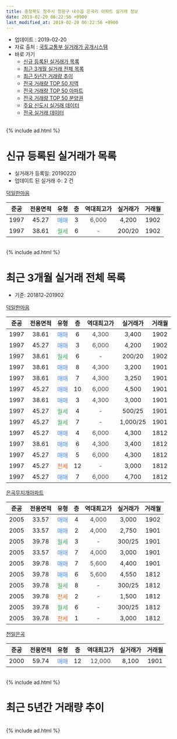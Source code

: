 ```yaml
---
title: 충청북도 청주시 청원구 내수읍 은곡리 아파트 실거래 정보
date: 2019-02-20 06:22:56 +0900
last_modified_at: 2019-02-20 06:22:56 +0900
---
```


* 업데이트 : 2019-02-20
* 자료 출처 : [국토교통부 실거래가 공개시스템](http://rt.molit.go.kr)
* 바로 가기
    * [신규 등록된 실거래가 목록](#신규-등록된-실거래가-목록)
    * [최근 3개월 실거래 전체 목록](#최근-3개월-실거래-전체-목록)
    * [최근 5년간 거래량 추이](#최근-5년간-거래량-추이)
    * [전국 거래량 TOP 50 지역](https://inasie.github.io/apt-trade-info/최근-3개월-전국에서-가장-거래가-많이-발생한-지역)
    * [전국 거래량 TOP 50 아파트](https://inasie.github.io/apt-trade-info/최근-3개월-전국에서-가장-거래가-많이-발생한-아파트)
    * [전국 거래량 TOP 50 분양권](https://inasie.github.io/apt-trade-info/최근-3개월-전국에서-가장-거래가-많이-발생한-분양권)
    * [주요 신도시 실거래 데이터](https://inasie.github.io/apt-trade-info/주요-신도시)
    * [전국 실거래 데이터](https://inasie.github.io/apt-trade-info/전국)
<br>
{% include ad.html %}
<br>

# 신규 등록된 실거래가 목록
* 실거래가 등록일: 20190220
* 업데이트 된 실거래 수: 2 건


[덕일한마음](https://search.naver.com/search.naver?query=%EC%B6%A9%EC%B2%AD%EB%B6%81%EB%8F%84+%EC%B2%AD%EC%A3%BC%EC%8B%9C+%EC%B2%AD%EC%9B%90%EA%B5%AC+%EB%82%B4%EC%88%98%EC%9D%8D+%EC%9D%80%EA%B3%A1%EB%A6%AC+%EB%8D%95%EC%9D%BC%ED%95%9C%EB%A7%88%EC%9D%8C)

|준공|전용면적|유형|층|역대최고가|실거래가|거래월|
|:---:|:---:|:---:|:---:|:---:|:---:|:---:|
|1997|45.27|<span style="color:#4285f3">매매</span>|3|<span style="color:#444444">6,000</span>|4,200|1902|
|1997|38.61|<span style="color:#34a853">월세</span>|6|<span style="color:#444444">-</span>|200/20|1902|


<br>
{% include ad.html %}
<br>

# 최근 3개월 실거래 전체 목록
* 기준: 201812-201902


[덕일한마음](https://search.naver.com/search.naver?query=%EC%B6%A9%EC%B2%AD%EB%B6%81%EB%8F%84+%EC%B2%AD%EC%A3%BC%EC%8B%9C+%EC%B2%AD%EC%9B%90%EA%B5%AC+%EB%82%B4%EC%88%98%EC%9D%8D+%EC%9D%80%EA%B3%A1%EB%A6%AC+%EB%8D%95%EC%9D%BC%ED%95%9C%EB%A7%88%EC%9D%8C)

|준공|전용면적|유형|층|역대최고가|실거래가|거래월|
|:---:|:---:|:---:|:---:|:---:|:---:|:---:|
|1997|38.61|<span style="color:#4285f3">매매</span>|6|<span style="color:#444444">4,300</span>|3,400|1902|
|1997|45.27|<span style="color:#4285f3">매매</span>|3|<span style="color:#444444">6,000</span>|4,200|1902|
|1997|38.61|<span style="color:#34a853">월세</span>|6|<span style="color:#444444">-</span>|200/20|1902|
|1997|38.61|<span style="color:#4285f3">매매</span>|8|<span style="color:#444444">4,300</span>|3,200|1901|
|1997|38.61|<span style="color:#4285f3">매매</span>|7|<span style="color:#444444">4,300</span>|3,250|1901|
|1997|45.27|<span style="color:#4285f3">매매</span>|10|<span style="color:#444444">6,000</span>|4,500|1901|
|1997|38.61|<span style="color:#4285f3">매매</span>|3|<span style="color:#444444">4,300</span>|3,000|1901|
|1997|45.27|<span style="color:#34a853">월세</span>|4|<span style="color:#444444">-</span>|500/25|1901|
|1997|45.27|<span style="color:#34a853">월세</span>|7|<span style="color:#444444">-</span>|1,000/25|1901|
|1997|45.27|<span style="color:#4285f3">매매</span>|4|<span style="color:#444444">6,000</span>|4,300|1812|
|1997|38.61|<span style="color:#4285f3">매매</span>|6|<span style="color:#444444">4,300</span>|3,400|1812|
|1997|45.27|<span style="color:#4285f3">매매</span>|5|<span style="color:#444444">6,000</span>|4,300|1812|
|1997|45.27|<span style="color:#ff5a00">전세</span>|12|<span style="color:#444444">-</span>|3,000|1812|
|1997|45.27|<span style="color:#4285f3">매매</span>|7|<span style="color:#444444">6,000</span>|4,700|1812|

[은곡무지개아파트](https://search.naver.com/search.naver?query=%EC%B6%A9%EC%B2%AD%EB%B6%81%EB%8F%84+%EC%B2%AD%EC%A3%BC%EC%8B%9C+%EC%B2%AD%EC%9B%90%EA%B5%AC+%EB%82%B4%EC%88%98%EC%9D%8D+%EC%9D%80%EA%B3%A1%EB%A6%AC+%EC%9D%80%EA%B3%A1%EB%AC%B4%EC%A7%80%EA%B0%9C%EC%95%84%ED%8C%8C%ED%8A%B8)

|준공|전용면적|유형|층|역대최고가|실거래가|거래월|
|:---:|:---:|:---:|:---:|:---:|:---:|:---:|
|2005|33.57|<span style="color:#4285f3">매매</span>|4|<span style="color:#444444">4,000</span>|3,000|1902|
|2005|33.57|<span style="color:#4285f3">매매</span>|2|<span style="color:#444444">4,000</span>|2,750|1901|
|2005|39.78|<span style="color:#34a853">월세</span>|3|<span style="color:#444444">-</span>|300/25|1901|
|2005|33.57|<span style="color:#4285f3">매매</span>|7|<span style="color:#444444">4,000</span>|3,000|1901|
|2005|39.78|<span style="color:#4285f3">매매</span>|7|<span style="color:#444444">5,600</span>|4,400|1901|
|2005|39.78|<span style="color:#4285f3">매매</span>|6|<span style="color:#444444">5,600</span>|4,550|1812|
|2005|39.78|<span style="color:#34a853">월세</span>|8|<span style="color:#444444">-</span>|300/25|1812|
|2005|39.78|<span style="color:#ff5a00">전세</span>|2|<span style="color:#444444">-</span>|1,500|1812|
|2005|39.78|<span style="color:#34a853">월세</span>|6|<span style="color:#444444">-</span>|300/25|1812|
|2005|39.78|<span style="color:#ff5a00">전세</span>|1|<span style="color:#444444">-</span>|3,000|1812|

[천일은곡](https://search.naver.com/search.naver?query=%EC%B6%A9%EC%B2%AD%EB%B6%81%EB%8F%84+%EC%B2%AD%EC%A3%BC%EC%8B%9C+%EC%B2%AD%EC%9B%90%EA%B5%AC+%EB%82%B4%EC%88%98%EC%9D%8D+%EC%9D%80%EA%B3%A1%EB%A6%AC+%EC%B2%9C%EC%9D%BC%EC%9D%80%EA%B3%A1)

|준공|전용면적|유형|층|역대최고가|실거래가|거래월|
|:---:|:---:|:---:|:---:|:---:|:---:|:---:|
|2000|59.74|<span style="color:#4285f3">매매</span>|12|<span style="color:#444444">12,000</span>|8,100|1901|


<br>
{% include ad.html %}
<br>

# 최근 5년간 거래량 추이


<div style="width:100%;">
    <canvas id="deal_progress" height="200"></canvas>
</div>

<script>
new Chart(document.getElementById("deal_progress"), {
    type: 'line',
    data: {
        labels: ['201402','201403','201404','201405','201406','201407','201408','201409','201410','201411','201412','201501','201502','201503','201504','201505','201506','201507','201508','201509','201510','201511','201512','201601','201602','201603','201604','201605','201606','201607','201608','201609','201610','201611','201612','201701','201702','201703','201704','201705','201706','201707','201708','201709','201710','201711','201712','201801','201802','201803','201804','201805','201806','201807','201808','201809','201810','201811','201812','201901','201902'],
        datasets: [{
            label: '매매',
            pointRadius: 1,
            data: [22, 22, 11, 14, 20, 13, 14, 11, 18, 15, 15, 16, 15, 15, 17, 11, 12, 11, 10, 13, 6, 6, 3, 8, 9, 17, 5, 12, 14, 10, 17, 11, 14, 8, 4, 7, 11, 11, 9, 13, 12, 10, 18, 11, 9, 13, 7, 5, 12, 20, 11, 8, 9, 9, 9, 6, 6, 11, 5, 8, 3],
            borderColor: "rgba(255, 201, 14, 1)",
            backgroundColor: "rgba(255, 201, 14, 0.5)",
            fill: false,
            lineTension: 0
        },{
            label: '전월세',
            pointRadius: 1,
            data: [15, 23, 12, 16, 7, 6, 11, 8, 6, 10, 6, 10, 9, 10, 8, 10, 9, 7, 5, 8, 10, 8, 4, 7, 8, 12, 6, 6, 4, 6, 6, 4, 2, 8, 6, 3, 7, 3, 6, 4, 7, 13, 13, 7, 13, 15, 7, 12, 4, 14, 9, 10, 5, 8, 5, 0, 5, 10, 5, 3, 1],
            borderColor: "rgba(0, 141, 185, 1)",
            backgroundColor: "rgba(0, 141, 185, 0.5)",
            fill: false,
            lineTension: 0
        }
        ]
    },
    options: {
        responsive: true,
        title: {
            display: false
        },
        tooltips: {
            mode: 'index',
            intersect: false
        },
        hover: {
            mode: 'nearest',
            intersect: true
        },
        scales: {
            xAxes: [{
                display: true,
                scaleLabel: {
                    display: true,
                    labelString: '년/월'
                }
            }],
            yAxes: [{
                display: true,
                ticks: {
                    suggestedMin: 0,
                },
                scaleLabel: {
                    display: true,
                    labelString: '실거래 수'
                }
            }]
        }
    }
});

</script>


<br>
{% include ad.html %}
<br>

